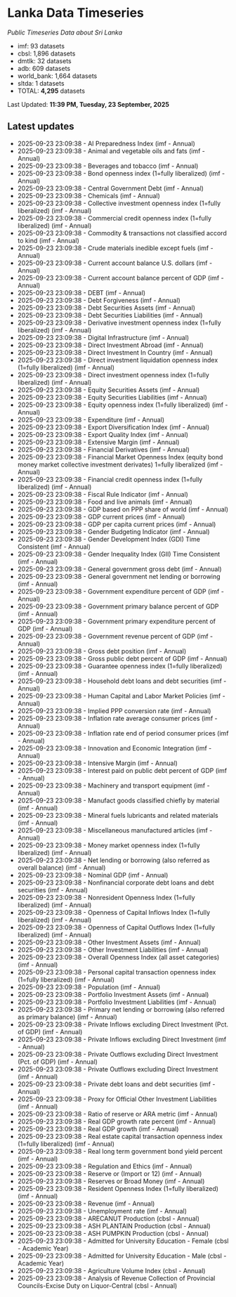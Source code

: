 # Lanka Data Timeseries
*Public Timeseries Data about Sri Lanka*

* imf: 93 datasets
* cbsl: 1,896 datasets
* dmtlk: 32 datasets
* adb: 609 datasets
* world_bank: 1,664 datasets
* sltda: 1 datasets
* TOTAL: **4,295** datasets

Last Updated: **11:39 PM, Tuesday, 23 September, 2025**

## Latest updates

* 2025-09-23 23:09:38 - AI Preparedness Index (imf - Annual)
* 2025-09-23 23:09:38 - Animal and vegetable oils and fats (imf - Annual)
* 2025-09-23 23:09:38 - Beverages and tobacco (imf - Annual)
* 2025-09-23 23:09:38 - Bond openness index (1=fully liberalized) (imf - Annual)
* 2025-09-23 23:09:38 - Central Government Debt (imf - Annual)
* 2025-09-23 23:09:38 - Chemicals (imf - Annual)
* 2025-09-23 23:09:38 - Collective investment openness index (1=fully liberalized) (imf - Annual)
* 2025-09-23 23:09:38 - Commercial credit openness index (1=fully liberalized) (imf - Annual)
* 2025-09-23 23:09:38 - Commodity & transactions not classified accord to kind (imf - Annual)
* 2025-09-23 23:09:38 - Crude materials inedible except fuels (imf - Annual)
* 2025-09-23 23:09:38 - Current account balance U.S. dollars (imf - Annual)
* 2025-09-23 23:09:38 - Current account balance percent of GDP (imf - Annual)
* 2025-09-23 23:09:38 - DEBT (imf - Annual)
* 2025-09-23 23:09:38 - Debt Forgiveness (imf - Annual)
* 2025-09-23 23:09:38 - Debt Securities Assets (imf - Annual)
* 2025-09-23 23:09:38 - Debt Securities Liabilities (imf - Annual)
* 2025-09-23 23:09:38 - Derivative investment openness index (1=fully liberalized) (imf - Annual)
* 2025-09-23 23:09:38 - Digital Infrastructure (imf - Annual)
* 2025-09-23 23:09:38 - Direct Investment Abroad (imf - Annual)
* 2025-09-23 23:09:38 - Direct Investment In Country (imf - Annual)
* 2025-09-23 23:09:38 - Direct investment liquidation openness index (1=fully liberalized) (imf - Annual)
* 2025-09-23 23:09:38 - Direct investment openness index (1=fully liberalized) (imf - Annual)
* 2025-09-23 23:09:38 - Equity Securities Assets (imf - Annual)
* 2025-09-23 23:09:38 - Equity Securities Liabilities (imf - Annual)
* 2025-09-23 23:09:38 - Equity openness index (1=fully liberalized) (imf - Annual)
* 2025-09-23 23:09:38 - Expenditure (imf - Annual)
* 2025-09-23 23:09:38 - Export Diversification Index (imf - Annual)
* 2025-09-23 23:09:38 - Export Quality Index (imf - Annual)
* 2025-09-23 23:09:38 - Extensive Margin (imf - Annual)
* 2025-09-23 23:09:38 - Financial Derivatives (imf - Annual)
* 2025-09-23 23:09:38 - Financial Market Openness Index (equity bond money market collective investment derivates) 1=fully liberalized (imf - Annual)
* 2025-09-23 23:09:38 - Financial credit openness index (1=fully liberalized) (imf - Annual)
* 2025-09-23 23:09:38 - Fiscal Rule Indicator (imf - Annual)
* 2025-09-23 23:09:38 - Food and live animals (imf - Annual)
* 2025-09-23 23:09:38 - GDP based on PPP share of world (imf - Annual)
* 2025-09-23 23:09:38 - GDP current prices (imf - Annual)
* 2025-09-23 23:09:38 - GDP per capita current prices (imf - Annual)
* 2025-09-23 23:09:38 - Gender Budgeting Indicator (imf - Annual)
* 2025-09-23 23:09:38 - Gender Development Index (GDI) Time Consistent (imf - Annual)
* 2025-09-23 23:09:38 - Gender Inequality Index (GII) Time Consistent (imf - Annual)
* 2025-09-23 23:09:38 - General government gross debt (imf - Annual)
* 2025-09-23 23:09:38 - General government net lending or borrowing (imf - Annual)
* 2025-09-23 23:09:38 - Government expenditure percent of GDP (imf - Annual)
* 2025-09-23 23:09:38 - Government primary balance percent of GDP (imf - Annual)
* 2025-09-23 23:09:38 - Government primary expenditure percent of GDP (imf - Annual)
* 2025-09-23 23:09:38 - Government revenue percent of GDP (imf - Annual)
* 2025-09-23 23:09:38 - Gross debt position (imf - Annual)
* 2025-09-23 23:09:38 - Gross public debt percent of GDP (imf - Annual)
* 2025-09-23 23:09:38 - Guarantee openness index (1=fully liberalized) (imf - Annual)
* 2025-09-23 23:09:38 - Household debt loans and debt securities (imf - Annual)
* 2025-09-23 23:09:38 - Human Capital and Labor Market Policies (imf - Annual)
* 2025-09-23 23:09:38 - Implied PPP conversion rate (imf - Annual)
* 2025-09-23 23:09:38 - Inflation rate average consumer prices (imf - Annual)
* 2025-09-23 23:09:38 - Inflation rate end of period consumer prices (imf - Annual)
* 2025-09-23 23:09:38 - Innovation and Economic Integration (imf - Annual)
* 2025-09-23 23:09:38 - Intensive Margin (imf - Annual)
* 2025-09-23 23:09:38 - Interest paid on public debt percent of GDP (imf - Annual)
* 2025-09-23 23:09:38 - Machinery and transport equipment (imf - Annual)
* 2025-09-23 23:09:38 - Manufact goods classified chiefly by material (imf - Annual)
* 2025-09-23 23:09:38 - Mineral fuels lubricants and related materials (imf - Annual)
* 2025-09-23 23:09:38 - Miscellaneous manufactured articles (imf - Annual)
* 2025-09-23 23:09:38 - Money market openness index (1=fully liberalized) (imf - Annual)
* 2025-09-23 23:09:38 - Net lending or borrowing (also referred as overall balance) (imf - Annual)
* 2025-09-23 23:09:38 - Nominal GDP (imf - Annual)
* 2025-09-23 23:09:38 - Nonfinancial corporate debt loans and debt securities (imf - Annual)
* 2025-09-23 23:09:38 - Nonresident Openness Index (1=fully liberalized) (imf - Annual)
* 2025-09-23 23:09:38 - Openness of Capital Inflows Index (1=fully liberalized) (imf - Annual)
* 2025-09-23 23:09:38 - Openness of Capital Outflows Index (1=fully liberalized) (imf - Annual)
* 2025-09-23 23:09:38 - Other Investment Assets (imf - Annual)
* 2025-09-23 23:09:38 - Other Investment Liabilities (imf - Annual)
* 2025-09-23 23:09:38 - Overall Openness Index (all asset categories) (imf - Annual)
* 2025-09-23 23:09:38 - Personal capital transaction openness index (1=fully liberalized) (imf - Annual)
* 2025-09-23 23:09:38 - Population (imf - Annual)
* 2025-09-23 23:09:38 - Portfolio Investment Assets (imf - Annual)
* 2025-09-23 23:09:38 - Portfolio Investment Liabilities (imf - Annual)
* 2025-09-23 23:09:38 - Primary net lending or borrowing (also referred as primary balance) (imf - Annual)
* 2025-09-23 23:09:38 - Private Inflows excluding Direct Investment (Pct. of GDP) (imf - Annual)
* 2025-09-23 23:09:38 - Private Inflows excluding Direct Investment (imf - Annual)
* 2025-09-23 23:09:38 - Private Outflows excluding Direct Investment (Pct. of GDP) (imf - Annual)
* 2025-09-23 23:09:38 - Private Outflows excluding Direct Investment (imf - Annual)
* 2025-09-23 23:09:38 - Private debt loans and debt securities (imf - Annual)
* 2025-09-23 23:09:38 - Proxy for Official Other Investment Liabilities (imf - Annual)
* 2025-09-23 23:09:38 - Ratio of reserve or ARA metric (imf - Annual)
* 2025-09-23 23:09:38 - Real GDP growth rate percent (imf - Annual)
* 2025-09-23 23:09:38 - Real GDP growth (imf - Annual)
* 2025-09-23 23:09:38 - Real estate capital transaction openness index (1=fully liberalized) (imf - Annual)
* 2025-09-23 23:09:38 - Real long term government bond yield percent (imf - Annual)
* 2025-09-23 23:09:38 - Regulation and Ethics (imf - Annual)
* 2025-09-23 23:09:38 - Reserve or (Import or 12) (imf - Annual)
* 2025-09-23 23:09:38 - Reserves or Broad Money (imf - Annual)
* 2025-09-23 23:09:38 - Resident Openness Index (1=fully liberalized) (imf - Annual)
* 2025-09-23 23:09:38 - Revenue (imf - Annual)
* 2025-09-23 23:09:38 - Unemployment rate (imf - Annual)
* 2025-09-23 23:09:38 - ARECANUT Production (cbsl - Annual)
* 2025-09-23 23:09:38 - ASH PLANTAIN Production (cbsl - Annual)
* 2025-09-23 23:09:38 - ASH PUMPKIN Production (cbsl - Annual)
* 2025-09-23 23:09:38 - Admitted for University Education - Female (cbsl - Academic Year)
* 2025-09-23 23:09:38 - Admitted for University Education - Male (cbsl - Academic Year)
* 2025-09-23 23:09:38 - Agriculture Volume Index (cbsl - Annual)
* 2025-09-23 23:09:38 - Analysis of Revenue Collection of Provincial Councils-Excise Duty on Liquor-Central (cbsl - Annual)